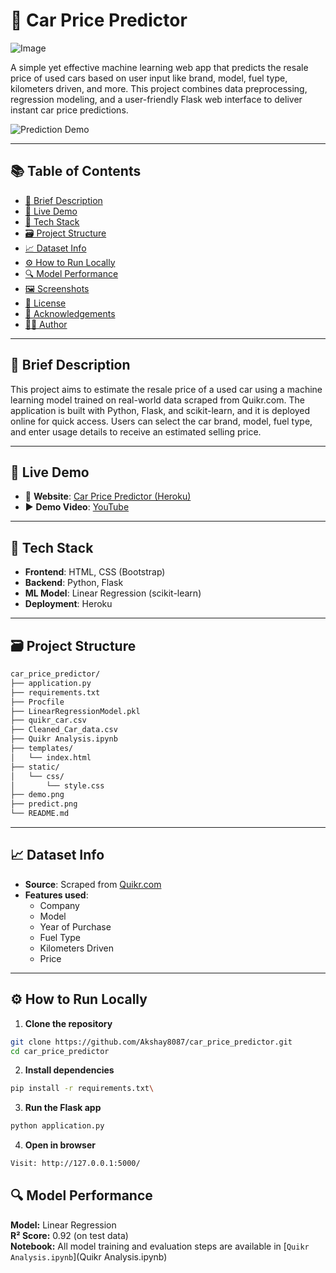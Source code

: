 # 🚗 Car Price Predictor

![Image](https://github.com/user-attachments/assets/b5414fd6-c37e-4961-8c5d-3a00e1e0d520)

A simple yet effective machine learning web app that predicts the resale price of used cars based on user input like brand, model, fuel type, kilometers driven, and more. This project combines data preprocessing, regression modeling, and a user-friendly Flask web interface to deliver instant car price predictions.

![Prediction Demo](predict.png)

---

## 📚 Table of Contents

- [📌 Brief Description](#-brief-description)
- [🚀 Live Demo](#-live-demo)
- [🧰 Tech Stack](#-tech-stack)
- [🗃️ Project Structure](#️-project-structure)
- [📈 Dataset Info](#-dataset-info)
- [⚙️ How to Run Locally](#️-how-to-run-locally)
- [🔍 Model Performance](#-model-performance)
- [🖼️ Screenshots](#️-screenshots)
- [📄 License](#-license)
- [🙌 Acknowledgements](#-acknowledgements)
- [👨‍💻 Author](#-author)

---

## 📌 Brief Description

This project aims to estimate the resale price of a used car using a machine learning model trained on real-world data scraped from Quikr.com. The application is built with Python, Flask, and scikit-learn, and it is deployed online for quick access. Users can select the car brand, model, fuel type, and enter usage details to receive an estimated selling price.

---

## 🚀 Live Demo

- 🔗 **Website**: [Car Price Predictor (Heroku)](https://car-price-price.herokuapp.com)
- ▶️ **Demo Video**: [YouTube](https://youtu.be/HEaFU68WAPM)

---

## 🧰 Tech Stack

- **Frontend**: HTML, CSS (Bootstrap)
- **Backend**: Python, Flask
- **ML Model**: Linear Regression (scikit-learn)
- **Deployment**: Heroku

---

## 🗃️ Project Structure
```bash
car_price_predictor/
├── application.py
├── requirements.txt
├── Procfile
├── LinearRegressionModel.pkl
├── quikr_car.csv
├── Cleaned_Car_data.csv
├── Quikr Analysis.ipynb
├── templates/
│   └── index.html
├── static/
│   └── css/
│       └── style.css
├── demo.png
├── predict.png
└── README.md
```



---

## 📈 Dataset Info

- **Source**: Scraped from [Quikr.com](https://www.quikr.com)
- **Features used**:
  - Company
  - Model
  - Year of Purchase
  - Fuel Type
  - Kilometers Driven
  - Price

---

## ⚙️ How to Run Locally

1. **Clone the repository**

```bash
git clone https://github.com/Akshay8087/car_price_predictor.git
cd car_price_predictor
```


2. **Install dependencies**
   
```bash
pip install -r requirements.txt\
```

3. **Run the Flask app**
```bash
python application.py
```
4. **Open in browser**
```bash
Visit: http://127.0.0.1:5000/
```
## 🔍 Model Performance
 
**Model:** Linear Regression  
**R² Score:** 0.92 (on test data)  
**Notebook:** All model training and evaluation steps are available in [`Quikr Analysis.ipynb`](Quikr Analysis.ipynb)  
